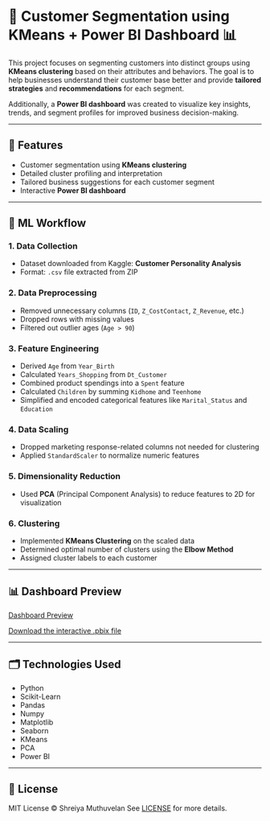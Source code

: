 # 👥 Customer Segmentation using KMeans + Power BI Dashboard 📊

This project focuses on segmenting customers into distinct groups using **KMeans clustering** based on their attributes and behaviors. The goal is to help businesses understand their customer base better and provide **tailored strategies** and **recommendations** for each segment.

Additionally, a **Power BI dashboard** was created to visualize key insights, trends, and segment profiles for improved business decision-making.

---

## 📌 Features
  
-  Customer segmentation using **KMeans clustering**  
-  Detailed cluster profiling and interpretation  
-  Tailored business suggestions for each customer segment  
-  Interactive **Power BI dashboard** 

---

## 🧠 ML Workflow

### 1. Data Collection
- Dataset downloaded from Kaggle: **Customer Personality Analysis**
- Format: `.csv` file extracted from ZIP

### 2. Data Preprocessing
- Removed unnecessary columns (`ID`, `Z_CostContact`, `Z_Revenue`, etc.)
- Dropped rows with missing values
- Filtered out outlier ages (`Age > 90`)

### 3. Feature Engineering
- Derived `Age` from `Year_Birth`
- Calculated `Years_Shopping` from `Dt_Customer`
- Combined product spendings into a `Spent` feature
- Calculated `Children` by summing `Kidhome` and `Teenhome`
- Simplified and encoded categorical features like `Marital_Status` and `Education`

### 4. Data Scaling
- Dropped marketing response-related columns not needed for clustering
- Applied `StandardScaler` to normalize numeric features

### 5. Dimensionality Reduction
- Used **PCA** (Principal Component Analysis) to reduce features to 2D for visualization

### 6. Clustering
- Implemented **KMeans Clustering** on the scaled data
- Determined optimal number of clusters using the **Elbow Method**
- Assigned cluster labels to each customer

---

## 📊 Dashboard Preview
[Dashboard Preview](https://github.com/Shreiya-Muthuvelan/Customer-Segmentation/blob/main/Purchase%20Insights%20Dashboard.pdf)

[Download the interactive .pbix file](https://github.com/Shreiya-Muthuvelan/Customer-Segmentation/blob/main/Purchase%20Insights%20Dashboard.pbix)

---


## 🗂️ Technologies Used
- Python
- Scikit-Learn
- Pandas
- Numpy
- Matplotlib
- Seaborn
- KMeans
- PCA
- Power BI

---
## 🪪 License
MIT License © Shreiya Muthuvelan See [LICENSE](LICENSE) for more details.
